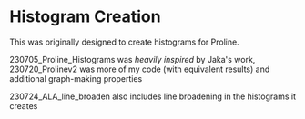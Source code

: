 # Histogram Creation

This was originally designed to create histograms for Proline. 

230705_Proline_Histograms was *heavily inspired* by Jaka's work, 230720_Prolinev2 was more of my code (with equivalent results) and additional graph-making properties

230724_ALA_line_broaden also includes line broadening in the histograms it creates
